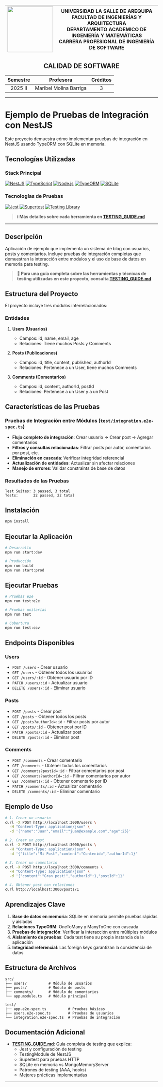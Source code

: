 <div align="center">
<table>
    <thead>
        <tr>
            <th>
                <img src="https://github.com/RodrigoStranger/imagenes-la-salle/blob/main/logo_secundario_color.png?raw=true" width="150"/>
            </th>
            <th>
                <span style="font-weight:bold;">UNIVERSIDAD LA SALLE DE AREQUIPA</span><br />
                <span style="font-weight:bold;">FACULTAD DE INGENIERÍAS Y ARQUITECTURA</span><br />
                <span style="font-weight:bold;">DEPARTAMENTO ACADEMICO DE INGENIERÍA Y MATEMÁTICAS</span><br />
                <span style="font-weight:bold;">CARRERA PROFESIONAL DE INGENIERÍA DE SOFTWARE</span>
            </th>
        </tr>
    </thead>
</table>
</div>

<div align="center">
  <h2 style="font-weight:bold;">CALIDAD DE SOFTWARE</h2>
</div>

<div align="center">
<table>
    <thead>
        <tr>
            <th><strong>Semestre</strong></th>
            <th><strong>Profesora</strong></th>
            <th><strong>Créditos</strong></th>
        </tr>
    </thead>
    <tbody>
        <tr>
            <td align="center">2025 II</td>
            <td align="center">Maribel Molina Barriga</td>
            <td align="center">3</td>
        </tr>
    </tbody>
</table>
</div>

---

# Ejemplo de Pruebas de Integración con NestJS

Este proyecto demuestra cómo implementar pruebas de integración en NestJS usando TypeORM con SQLite en memoria.

## Tecnologías Utilizadas

### Stack Principal

[![NestJS][NestJS]][nestjs-site]
[![TypeScript][TypeScript]][typescript-site]
[![Node.js][Nodejs]][nodejs-site]
[![TypeORM][TypeORM]][typeorm-site]
[![SQLite][SQLite]][sqlite-site]

### Tecnologías de Pruebas

[![Jest][Jest]][jest-site]
[![Supertest][Supertest]][supertest-site]
[![Testing Library][TestingLibrary]][testing-library-site]

> **ℹ️ Más detalles sobre cada herramienta en [TESTING_GUIDE.md](./TESTING_GUIDE.md)**

---

## Descripción

Aplicación de ejemplo que implementa un sistema de blog con usuarios, posts y comentarios. Incluye pruebas de integración completas que demuestran la interacción entre módulos y el uso de base de datos en memoria para testing.

> **📖 Para una guía completa sobre las herramientas y técnicas de testing utilizadas en este proyecto, consulta [TESTING_GUIDE.md](./TESTING_GUIDE.md)**

## Estructura del Proyecto

El proyecto incluye tres módulos interrelacionados:

### Entidades

1. **Users (Usuarios)**
   - Campos: id, name, email, age
   - Relaciones: Tiene muchos Posts y Comments

2. **Posts (Publicaciones)**
   - Campos: id, title, content, published, authorId
   - Relaciones: Pertenece a un User, tiene muchos Comments

3. **Comments (Comentarios)**
   - Campos: id, content, authorId, postId
   - Relaciones: Pertenece a un User y a un Post

## Características de las Pruebas

### Pruebas de Integración entre Módulos (`test/integration.e2e-spec.ts`)

- **Flujo completo de integración**: Crear usuario → Crear post → Agregar comentarios
- **Filtros y consultas relacionadas**: Filtrar posts por autor, comentarios por post, etc.
- **Eliminación en cascada**: Verificar integridad referencial
- **Actualización de entidades**: Actualizar sin afectar relaciones
- **Manejo de errores**: Validar constraints de base de datos

### Resultados de las Pruebas

```
Test Suites: 3 passed, 3 total
Tests:       22 passed, 22 total
```

## Instalación

```bash
npm install
```

## Ejecutar la Aplicación

```bash
# Desarrollo
npm run start:dev

# Producción
npm run build
npm run start:prod
```

## Ejecutar Pruebas

```bash
# Pruebas e2e
npm run test:e2e

# Pruebas unitarias
npm run test

# Cobertura
npm run test:cov
```

## Endpoints Disponibles

### Users
- `POST /users` - Crear usuario
- `GET /users` - Obtener todos los usuarios
- `GET /users/:id` - Obtener usuario por ID
- `PATCH /users/:id` - Actualizar usuario
- `DELETE /users/:id` - Eliminar usuario

### Posts
- `POST /posts` - Crear post
- `GET /posts` - Obtener todos los posts
- `GET /posts?authorId=:id` - Filtrar posts por autor
- `GET /posts/:id` - Obtener post por ID
- `PATCH /posts/:id` - Actualizar post
- `DELETE /posts/:id` - Eliminar post

### Comments
- `POST /comments` - Crear comentario
- `GET /comments` - Obtener todos los comentarios
- `GET /comments?postId=:id` - Filtrar comentarios por post
- `GET /comments?authorId=:id` - Filtrar comentarios por autor
- `GET /comments/:id` - Obtener comentario por ID
- `PATCH /comments/:id` - Actualizar comentario
- `DELETE /comments/:id` - Eliminar comentario

## Ejemplo de Uso

```bash
# 1. Crear un usuario
curl -X POST http://localhost:3000/users \
  -H "Content-Type: application/json" \
  -d '{"name":"Juan","email":"juan@example.com","age":25}'

# 2. Crear un post
curl -X POST http://localhost:3000/posts \
  -H "Content-Type: application/json" \
  -d '{"title":"Mi Post","content":"Contenido","authorId":1}'

# 3. Crear un comentario
curl -X POST http://localhost:3000/comments \
  -H "Content-Type: application/json" \
  -d '{"content":"Gran post!","authorId":1,"postId":1}'

# 4. Obtener post con relaciones
curl http://localhost:3000/posts/1
```

## Aprendizajes Clave

1. **Base de datos en memoria**: SQLite en memoria permite pruebas rápidas y aisladas
2. **Relaciones TypeORM**: OneToMany y ManyToOne con cascada
3. **Pruebas de integración**: Verificar la interacción entre múltiples módulos
4. **Aislamiento de pruebas**: Cada test tiene su propia instancia de la aplicación
5. **Integridad referencial**: Las foreign keys garantizan la consistencia de datos

## Estructura de Archivos

```
src/
├── users/          # Módulo de usuarios
├── posts/          # Módulo de posts
├── comments/       # Módulo de comentarios
└── app.module.ts   # Módulo principal

test/
├── app.e2e-spec.ts          # Pruebas básicas
├── users.e2e-spec.ts        # Pruebas de usuarios
└── integration.e2e-spec.ts  # Pruebas de integración
```

## Documentación Adicional

- **[TESTING_GUIDE.md](./TESTING_GUIDE.md)**: Guía completa de testing que explica:
  - Jest y configuración de testing
  - TestingModule de NestJS
  - Supertest para pruebas HTTP
  - SQLite en memoria vs MongoMemoryServer
  - Patrones de testing (AAA, hooks)
  - Mejores prácticas implementadas

---

<!-- Referencias de badges -->
[NestJS]: https://img.shields.io/badge/NestJS-E0234E?style=for-the-badge&logo=nestjs&logoColor=white
[nestjs-site]: https://nestjs.com/

[TypeScript]: https://img.shields.io/badge/TypeScript-3178C6?style=for-the-badge&logo=typescript&logoColor=white
[typescript-site]: https://www.typescriptlang.org/

[Nodejs]: https://img.shields.io/badge/Node.js-339933?style=for-the-badge&logo=nodedotjs&logoColor=white
[nodejs-site]: https://nodejs.org/

[TypeORM]: https://img.shields.io/badge/TypeORM-FE0803?style=for-the-badge&logo=typeorm&logoColor=white
[typeorm-site]: https://typeorm.io/

[SQLite]: https://img.shields.io/badge/SQLite-003B57?style=for-the-badge&logo=sqlite&logoColor=white
[sqlite-site]: https://www.sqlite.org/

[Jest]: https://img.shields.io/badge/Jest-C21325?style=for-the-badge&logo=jest&logoColor=white
[jest-site]: https://jestjs.io/

[Supertest]: https://img.shields.io/badge/Supertest-07C160?style=for-the-badge&logo=node.js&logoColor=white
[supertest-site]: https://github.com/visionmedia/supertest

[TestingLibrary]: https://img.shields.io/badge/Testing_Library-E33332?style=for-the-badge&logo=testing-library&logoColor=white
[testing-library-site]: https://testing-library.com/
